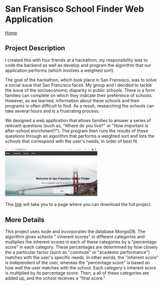 # San Fransisco School Finder Web Application

[Home](index.md)

## Project Description
I created this with four friends at a hackathon; my responsibility was to code the backend as well as develop and program the algorithm that our application performs (which involves a weighted sort).

The goal of the hackathon, which took place in San Fransisco, was to solve a social issue that San Francisco faces. My group and I decided to tackle the issue of the socioeconomic disparity in public schools. There is a form families can complete on which they indicate their preference of schools. However, as we learned, information about these schools and their programs is often difficult to find. As a result, researching the schools can take several hours and is a frustrating process.

We designed a web application that allows families to answer a series of relevant questions (such as, "Where do you live?" or "How important is after-school enrichment?"). The program then runs the results of these questions through an algorithm that performs a weighted sort and lists the schools that correspond with the user's needs, in order of best fit.

<img src="sfschools.png" alt="SF School Finder" width="60%" height="60%"/>

This [link](https://github.com/thaisgm/teamWolverines) will take you to a page where you can download the full project.

## More Details
This project uses node and incorporates the database MongoDB.
The algorithm gives schools " inherent scores" in different categories and multiplies the inherent scores in each of these categories by a "percentage score" in each category. These percentages are determined by how closely the a particular factor (such as "commute" or "academic performance") matches with the user's specific needs. In other words, the "inherent score" is independent of the user, whereas the "percentage score" is based on how well the user matches with the school. Each category's inherent score is multiplied by its percentage score. Then, a all of these categories are added up, and the school receives a "final score."
